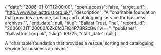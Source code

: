 {
  "date": "2006-01-01T12:00:00", 
  "open_access": false, 
  "target_url": "http://www.ballasttrust.org.uk/", 
  "description": "A \"charitable foundation that provides a rescue, sorting and cataloguing service for business archives.\"", 
  "end_date": null, 
  "title": "Ballast Trust, The", 
  "record_id": "20060101T120000/6Zk6fd3FlC4P7BR2cBwI1w==", 
  "publisher": "ballasttrust.org.uk", 
  "slug": 69725, 
  "start_date": null
}

A "charitable foundation that provides a rescue, sorting and cataloguing service for business archives."